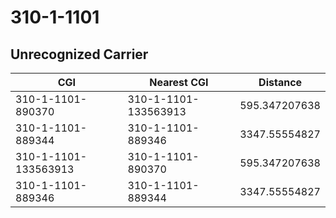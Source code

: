 # 310-1-1101
## Unrecognized Carrier


| CGI | Nearest CGI | Distance |
|-----|-------------|----------|
| 310-1-1101-890370 | 310-1-1101-133563913 | 595.347207638 |
| 310-1-1101-889344 | 310-1-1101-889346 | 3347.55554827 |
| 310-1-1101-133563913 | 310-1-1101-890370 | 595.347207638 |
| 310-1-1101-889346 | 310-1-1101-889344 | 3347.55554827 |
